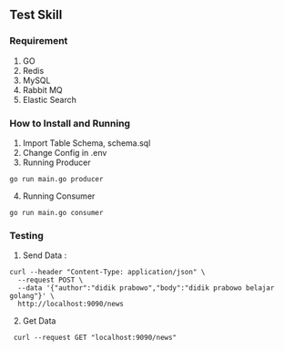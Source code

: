 ## Test Skill

### Requirement

1. GO
2. Redis
3. MySQL
4. Rabbit MQ
5. Elastic Search

### How to Install and Running

1. Import Table Schema, schema.sql
2. Change Config in .env
3. Running Producer

```
go run main.go producer

```

4. Running Consumer

```
go run main.go consumer

```

### Testing

1. Send Data :

```
curl --header "Content-Type: application/json" \
  --request POST \
  --data '{"author":"didik prabowo","body":"didik prabowo belajar golang"}' \
  http://localhost:9090/news
```

2. Get Data

```
 curl --request GET "localhost:9090/news"

```
